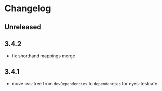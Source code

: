 
# Changelog

## Unreleased


## 3.4.2

- fix shorthand mappings merge

## 3.4.1

- move css-tree from `devDependencies` to `dependencies` for eyes-testcafe

